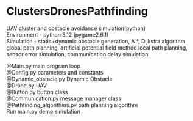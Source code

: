 # ClustersDronesPathfinding
UAV cluster and obstacle avoidance simulation(python)\
Environment - python 3.12 (pygame2.6.1)\
Simulation - static+dynamic obstacle generation, A *, Dijkstra algorithm global path planning, artificial potential field method local path planning, sensor error simulation, communication delay simulation

@Main.py main program loop\
@Config.py parameters and constants\
@Dynamic_obstacle.py Dynamic Obstacle\
@Drone.py UAV\
@Button.py button class\
@Communication.py message manager class\
@Pathfinding_algorithms.py path planning algorithm\
Run main.py demo simulation

